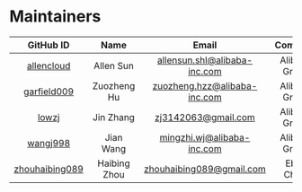# Maintainers

| GitHub ID | Name | Email| Company |
|:---:| :----:| :---:|:--:|
|[allencloud](https://github.com/allencloud)|Allen Sun|allensun.shl@alibaba-inc.com| Alibaba Group|
|[garfield009](https://github.com/garfield009)|Zuozheng Hu|zuozheng.hzz@alibaba-inc.com| Alibaba Group |
|[lowzj](https://github.com/lowzj)|Jin Zhang|zj3142063@gmail.com| Alibaba Group|
|[wangj998](https://github.com/wangj998)|Jian Wang|mingzhi.wj@alibaba-inc.com| Alibaba Group|
|[zhouhaibing089](https://github.com/zhouhaibing089)|Haibing Zhou|zhouhaibing089@gmail.com| Ebay China |
